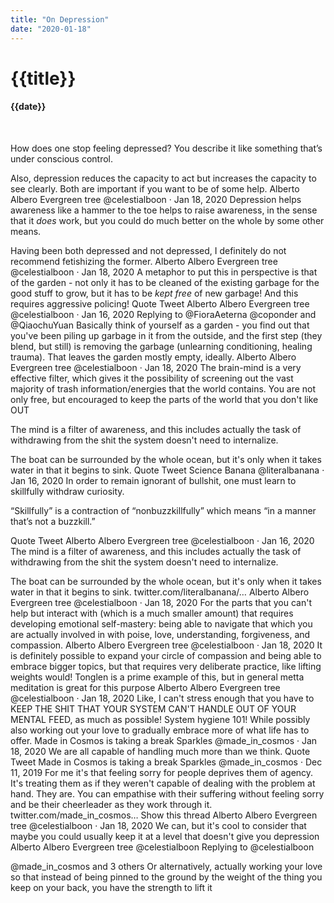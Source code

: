 ```yaml
---
title: "On Depression"
date: "2020-01-18"
---
```

# {{title}}

#### {{date}}

<br>

How does one stop feeling depressed? You describe it like something that’s under conscious control.

Also, depression reduces the capacity to act but increases the capacity to see clearly. Both are important if you want to be of some help.
Alberto Albero
Evergreen tree
@celestialboon
·
Jan 18, 2020
Depression helps awareness like a hammer to the toe helps to raise awareness, in the sense that it *does* work, but you could do much better on the whole by some other means.

Having been both depressed and not depressed, I definitely do not recommend fetishizing the former.
Alberto Albero
Evergreen tree
@celestialboon
·
Jan 18, 2020
A metaphor to put this in perspective is that of the garden - not only it has to be cleaned of the existing garbage for the good stuff to grow, but it has to be *kept free* of new garbage! And this requires aggressive policing!
Quote Tweet
Alberto Albero
Evergreen tree
@celestialboon
 · Jan 16, 2020
Replying to @FioraAeterna @coponder and @QiaochuYuan
Basically think of yourself as a garden - you find out that you've been piling up garbage in it from the outside, and the first step (they blend, but still) is removing the garbage (unlearning conditioning, healing trauma). That leaves the garden mostly empty, ideally.
Alberto Albero
Evergreen tree
@celestialboon
·
Jan 18, 2020
The brain-mind is a very effective filter, which gives it the possibility of screening out the vast majority of trash information/energies that the world contains. You are not only free, but encouraged to keep the parts of the world that you don't like OUT

The mind is a filter of awareness, and this includes actually the task of withdrawing from the shit the system doesn't need to internalize.

The boat can be surrounded by the whole ocean, but it's only when it takes water in that it begins to sink.
Quote Tweet
Science Banana
@literalbanana
 · Jan 16, 2020
In order to remain ignorant of bullshit, one must learn to skillfully withdraw curiosity. 

“Skillfully” is a contraction of “nonbuzzkillfully” which means “in a manner that’s not a buzzkill.”


Quote Tweet
Alberto Albero
Evergreen tree
@celestialboon
 · Jan 16, 2020
The mind is a filter of awareness, and this includes actually the task of withdrawing from the shit the system doesn't need to internalize.

The boat can be surrounded by the whole ocean, but it's only when it takes water in that it begins to sink. twitter.com/literalbanana/…
Alberto Albero
Evergreen tree
@celestialboon
·
Jan 18, 2020
For the parts that you can't help but interact with (which is a much smaller amount) that requires developing emotional self-mastery: being able to navigate that which you are actually involved in with poise, love, understanding, forgiveness, and compassion.
Alberto Albero
Evergreen tree
@celestialboon
·
Jan 18, 2020
It is definitely possible to expand your circle of compassion and being able to embrace bigger topics, but that requires very deliberate practice, like lifting weights would! Tonglen is a prime example of this, but in general metta meditation is great for this purpose
Alberto Albero
Evergreen tree
@celestialboon
·
Jan 18, 2020
Like, I can't stress enough that you have to KEEP THE SHIT THAT YOUR SYSTEM CAN'T HANDLE OUT OF YOUR MENTAL FEED, as much as possible! System hygiene 101! While possibly also working out your love to gradually embrace more of what life has to offer.
Made in Cosmos is taking a break
Sparkles
@made_in_cosmos
·
Jan 18, 2020
We are all capable of handling much more than we think.
Quote Tweet
Made in Cosmos is taking a break
Sparkles
@made_in_cosmos
 · Dec 11, 2019
For me it's that feeling sorry for people deprives them of agency. It's treating them as if they weren't capable of dealing with the problem at hand. They are. You can empathise with their suffering without feeling sorry and be their cheerleader as they work through it. twitter.com/made_in_cosmos…
Show this thread
Alberto Albero
Evergreen tree
@celestialboon
·
Jan 18, 2020
We can, but it's cool to consider that maybe you could usually keep it at a level that doesn't give you depression
Alberto Albero
Evergreen tree
@celestialboon
Replying to 
@celestialboon
 
@made_in_cosmos
 and 3 others
Or alternatively, actually working your love so that instead of being pinned to the ground by the weight of the thing you keep on your back, you have the strength to lift it